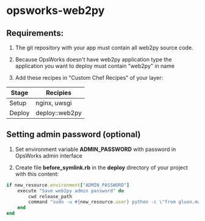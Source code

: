 # opsworks-web2py

## Requirements:

1. The git repository with your app must contain all web2py source code.

2. Because OpsWorks doesn't have web2py application type the application you want to deploy must contain "web2py" in name

3. Add these recipes in "Custom Chef Recipes" of your layer:

| Stage  | Recipies |
| ------------- | ------------- |
| Setup  | nginx, uwsgi |
| Deploy | deploy::web2py |


## Setting admin password (optional)

1. Set environment variable <b>ADMIN_PASSWORD</b> with password in OpsWorks admin interface

2. Create file <b>before_symlink.rb</b> in the <b>deploy</b> directory of your project with this content:

```ruby
if new_resource.environment["ADMIN_PASSWORD"]
    execute "Save web2py admin password" do
        cwd release_path
        command "sudo -u #{new_resource.user} python -c \"from gluon.main import save_password; save_password('#{new_resource.environment["ADMIN_PASSWORD"]}',443)\""
    end
end
```

